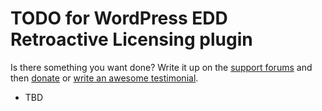 # TODO for WordPress EDD Retroactive Licensing plugin

Is there something you want done? Write it up on the [support forums](http://wordpress.org/support/plugin/edd-retroactive-licensing) and then [donate](http://aihr.us/about-aihrus/donate/) or [write an awesome testimonial](http://aihr.us/about-aihrus/testimonials/add-testimonial/).

* TBD